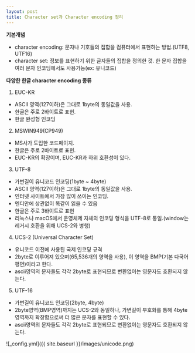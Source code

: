 ```yaml
---
layout: post
title: Character set과 Character encoding 정리
---
```


**기본개념**
- character encoding: 문자나 기호들의 집합을 컴퓨터에서 표현하는 방법.(UTF8, UTF16)
- character set: 정보를 표현하기 위한 글자들의 집합을 정의한 것. 한 문자 집합을 여러 문자 인코딩에서도 사용가능(ex: 유니코드)

**다양한 한글 character encoding 종류**
1. EUC-KR
- ASCII 영역(127이하)은 그대로 1byte의 동일값을 사용.
- 한글은 주로 2바이트로 표현.
- 한글 완성형 인코딩
2. MSWIN949(CP949)
- MS사가 도입한 코드페이지.
- 한글은 주로 2바이트로 표현.
- EUC-KR의 확장이며, EUC-KR과 하위 호환성이 있다.
3. UTF-8
- 가변길이 유니코드 인코딩(1byte ~ 4byte)
- ASCII 영역(127이하)은 그대로 1byte의 동일값을 사용.
- 인터넷 사이트에서 가장 많이 쓰이는 인코딩.
- 엔디안에 상관없이 똑같이 읽을 수 있음
- 한글은 주로 3바이트로 표현
- 리눅스나 macOS에서 운영체제 자체의 인코딩 형식을 UTF-8로 통일.(window는 레거시 호환을 위해 UCS-2와 병행)
4. UCS-2 (Universal Character Set)  
- 유니코드 이전에 사용된 국제 인코딩 규격
- 2byte로 이루어져 있으며(65,536개의 영역을 사용), 이 영역을 BMP(기본 다국어 평면)이라고 한다.
- ascii영역의 문자들도 각각 2byte로 표현되므로 변환없이는 영문자도 호환되지 않는다.
5. UTF-16
 - 가변길이 유니코드 인코딩(2byte, 4byte)
 - 2byte영역(BMP영역)까지는 UCS-2와 동일하나, 가변길이 부호화를 통해 4byte영역까지 확장함으로써 더 많은 문자를 표현할 수 있다.
- ascii영역의 문자들도 각각 2byte로 표현되므로 변환없이는 영문자도 호환되지 않는다.



![_config.yml]({{ site.baseurl }}/images/unicode.png)

